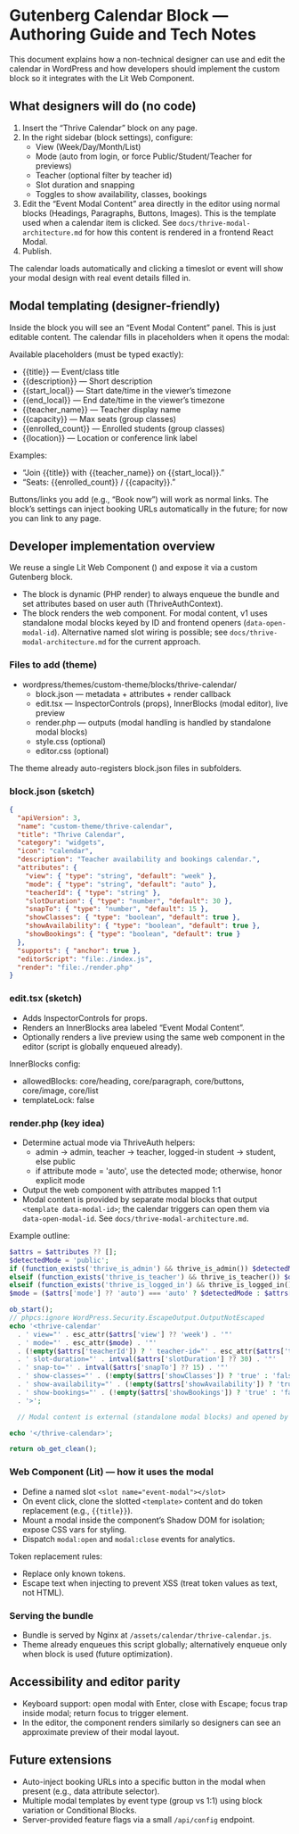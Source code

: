 # Gutenberg Calendar Block — Authoring Guide and Tech Notes

This document explains how a non-technical designer can use and edit the calendar in WordPress and how developers should implement the custom block so it integrates with the Lit Web Component.

## What designers will do (no code)

1) Insert the “Thrive Calendar” block on any page.
2) In the right sidebar (block settings), configure:
   - View (Week/Day/Month/List)
   - Mode (auto from login, or force Public/Student/Teacher for previews)
   - Teacher (optional filter by teacher id)
   - Slot duration and snapping
   - Toggles to show availability, classes, bookings
3) Edit the “Event Modal Content” area directly in the editor using normal blocks (Headings, Paragraphs, Buttons, Images). This is the template used when a calendar item is clicked. See `docs/thrive-modal-architecture.md` for how this content is rendered in a frontend React Modal.
4) Publish.

The calendar loads automatically and clicking a timeslot or event will show your modal design with real event details filled in.

## Modal templating (designer-friendly)

Inside the block you will see an “Event Modal Content” panel. This is just editable content. The calendar fills in placeholders when it opens the modal:

Available placeholders (must be typed exactly):
- {{title}} — Event/class title
- {{description}} — Short description
- {{start_local}} — Start date/time in the viewer’s timezone
- {{end_local}} — End date/time in the viewer’s timezone
- {{teacher_name}} — Teacher display name
- {{capacity}} — Max seats (group classes)
- {{enrolled_count}} — Enrolled students (group classes)
- {{location}} — Location or conference link label

Examples:
- “Join {{title}} with {{teacher_name}} on {{start_local}}.”
- “Seats: {{enrolled_count}} / {{capacity}}.”

Buttons/links you add (e.g., “Book now”) will work as normal links. The block’s settings can inject booking URLs automatically in the future; for now you can link to any page.

## Developer implementation overview

We reuse a single Lit Web Component (<thrive-calendar>) and expose it via a custom Gutenberg block.

- The block is dynamic (PHP render) to always enqueue the bundle and set attributes based on user auth (ThriveAuthContext).
- The block renders the web component. For modal content, v1 uses standalone modal blocks keyed by ID and frontend openers (`data-open-modal-id`). Alternative named slot wiring is possible; see `docs/thrive-modal-architecture.md` for the current approach.

### Files to add (theme)

- wordpress/themes/custom-theme/blocks/thrive-calendar/
  - block.json — metadata + attributes + render callback
  - edit.tsx — InspectorControls (props), InnerBlocks (modal editor), live preview
  - render.php — outputs <thrive-calendar> (modal handling is handled by standalone modal blocks)
  - style.css (optional)
  - editor.css (optional)

The theme already auto-registers block.json files in subfolders.

### block.json (sketch)

```json
{
  "apiVersion": 3,
  "name": "custom-theme/thrive-calendar",
  "title": "Thrive Calendar",
  "category": "widgets",
  "icon": "calendar",
  "description": "Teacher availability and bookings calendar.",
  "attributes": {
    "view": { "type": "string", "default": "week" },
    "mode": { "type": "string", "default": "auto" },
    "teacherId": { "type": "string" },
    "slotDuration": { "type": "number", "default": 30 },
    "snapTo": { "type": "number", "default": 15 },
    "showClasses": { "type": "boolean", "default": true },
    "showAvailability": { "type": "boolean", "default": true },
    "showBookings": { "type": "boolean", "default": true }
  },
  "supports": { "anchor": true },
  "editorScript": "file:./index.js",
  "render": "file:./render.php"
}
```

### edit.tsx (sketch)

- Adds InspectorControls for props.
- Renders an InnerBlocks area labeled “Event Modal Content”.
- Optionally renders a live preview using the same web component in the editor (script is globally enqueued already).

InnerBlocks config:
- allowedBlocks: core/heading, core/paragraph, core/buttons, core/image, core/list
- templateLock: false

### render.php (key idea)

- Determine actual mode via ThriveAuth helpers:
  - admin → admin, teacher → teacher, logged-in student → student, else public
  - if attribute mode = 'auto', use the detected mode; otherwise, honor explicit mode
- Output the web component with attributes mapped 1:1
- Modal content is provided by separate modal blocks that output `<template data-modal-id>`; the calendar triggers can open them via `data-open-modal-id`. See `docs/thrive-modal-architecture.md`.

Example outline:

```php
$attrs = $attributes ?? [];
$detectedMode = 'public';
if (function_exists('thrive_is_admin') && thrive_is_admin()) $detectedMode = 'admin';
elseif (function_exists('thrive_is_teacher') && thrive_is_teacher()) $detectedMode = 'teacher';
elseif (function_exists('thrive_is_logged_in') && thrive_is_logged_in()) $detectedMode = 'student';
$mode = ($attrs['mode'] ?? 'auto') === 'auto' ? $detectedMode : $attrs['mode'];

ob_start();
// phpcs:ignore WordPress.Security.EscapeOutput.OutputNotEscaped
echo '<thrive-calendar'
  . ' view="' . esc_attr($attrs['view'] ?? 'week') . '"'
  . ' mode="' . esc_attr($mode) . '"'
  . (!empty($attrs['teacherId']) ? ' teacher-id="' . esc_attr($attrs['teacherId']) . '"' : '')
  . ' slot-duration="' . intval($attrs['slotDuration'] ?? 30) . '"'
  . ' snap-to="' . intval($attrs['snapTo'] ?? 15) . '"'
  . ' show-classes="' . (!empty($attrs['showClasses']) ? 'true' : 'false') . '"'
  . ' show-availability="' . (!empty($attrs['showAvailability']) ? 'true' : 'false') . '"'
  . ' show-bookings="' . (!empty($attrs['showBookings']) ? 'true' : 'false') . '"'
  . '>';

  // Modal content is external (standalone modal blocks) and opened by data attributes.

echo '</thrive-calendar>';

return ob_get_clean();
```

### Web Component (Lit) — how it uses the modal

- Define a named slot `<slot name="event-modal"></slot>`
- On event click, clone the slotted `<template>` content and do token replacement (e.g., `{{title}}`).
- Mount a modal inside the component’s Shadow DOM for isolation; expose CSS vars for styling.
- Dispatch `modal:open` and `modal:close` events for analytics.

Token replacement rules:
- Replace only known tokens.
- Escape text when injecting to prevent XSS (treat token values as text, not HTML).

### Serving the bundle

- Bundle is served by Nginx at `/assets/calendar/thrive-calendar.js`.
- Theme already enqueues this script globally; alternatively enqueue only when block is used (future optimization).

## Accessibility and editor parity

- Keyboard support: open modal with Enter, close with Escape; focus trap inside modal; return focus to trigger element.
- In the editor, the component renders similarly so designers can see an approximate preview of their modal layout.

## Future extensions

- Auto-inject booking URLs into a specific button in the modal when present (e.g., data attribute selector).
- Multiple modal templates by event type (group vs 1:1) using block variation or Conditional Blocks.
- Server-provided feature flags via a small `/api/config` endpoint.
